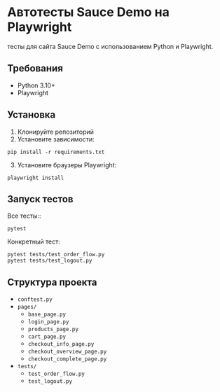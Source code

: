 # Автотесты Sauce Demo на Playwright

тесты для сайта Sauce Demo с использованием Python и Playwright.

## Требования

- Python 3.10+
- Playwright

## Установка

1. Клонируйте репозиторий
2. Установите зависимости:
```
pip install -r requirements.txt
```
3. Установите браузеры Playwright:
```
playwright install
```

## Запуск тестов

Все тесты::
```
pytest
```

Конкретный тест:
```
pytest tests/test_order_flow.py
pytest tests/test_logout.py
```

## Структура проекта

- `conftest.py`
- `pages/` 
  - `base_page.py`
  - `login_page.py` 
  - `products_page.py`
  - `cart_page.py` 
  - `checkout_info_page.py`
  - `checkout_overview_page.py`
  - `checkout_complete_page.py` 
- `tests/` 
  - `test_order_flow.py`
  - `test_logout.py`


